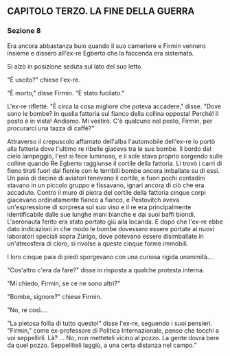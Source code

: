 ## CAPITOLO TERZO. LA FINE DELLA GUERRA

### Sezione 8

Era ancora abbastanza buio quando il suo cameriere e Firmin vennero insieme e dissero all'ex-re Egberto che la faccenda era sistemata.

Si alzò in posizione seduta sul lato del suo letto.

"È uscito?" chiese l'ex-re.

"È morto," disse Firmin. "È stato fucilato."

L'ex-re rifletté. "È circa la cosa migliore che poteva accadere," disse. "Dove sono le bombe? In quella fattoria sul fianco della collina opposta! Perché! il posto è in vista! Andiamo. Mi vestirò. C'è qualcuno nel posto, Firmin, per procurarci una tazza di caffè?"

Attraverso il crepuscolo affamato dell'alba l'automobile dell'ex-re lo portò alla fattoria dove l'ultimo re ribelle giaceva tra le sue bombe. Il bordo del cielo lampeggiò, l'est si fece luminoso, e il sole stava proprio sorgendo sulle colline quando Re Egberto raggiunse il cortile della fattoria. Lì trovò i carri di fieno tirati fuori dal fienile con le terribili bombe ancora imballate su di essi. Un paio di decine di aviatori tenevano il cortile, e fuori pochi contadini stavano in un piccolo gruppo e fissavano, ignari ancora di ciò che era accaduto. Contro il muro di pietra del cortile della fattoria cinque corpi giacevano ordinatamente fianco a fianco, e Pestovitch aveva un'espressione di sorpresa sul suo viso e il re era principalmente identificabile dalle sue lunghe mani bianche e dai suoi baffi biondi. L'aeronauta ferito era stato portato giù alla locanda. E dopo che l'ex-re ebbe dato indicazioni in che modo le bombe dovessero essere portate ai nuovi laboratori speciali sopra Zurigo, dove potevano essere disimballate in un'atmosfera di cloro, si rivolse a queste cinque forme immobili.

I loro cinque paia di piedi sporgevano con una curiosa rigida unanimità....

"Cos'altro c'era da fare?" disse in risposta a qualche protesta interna.

"Mi chiedo, Firmin, se ce ne sono altri?"

"Bombe, signore?" chiese Firmin.

"No, re così....

"La pietosa follia di tutto questo!" disse l'ex-re, seguendo i suoi pensieri. "Firmin," come ex-professore di Politica Internazionale, penso che tocchi a voi seppellirli. Là? ... No, non metteteli vicino al pozzo. La gente dovrà bere da quel pozzo. Seppelliteli laggiù, a una certa distanza nel campo."
